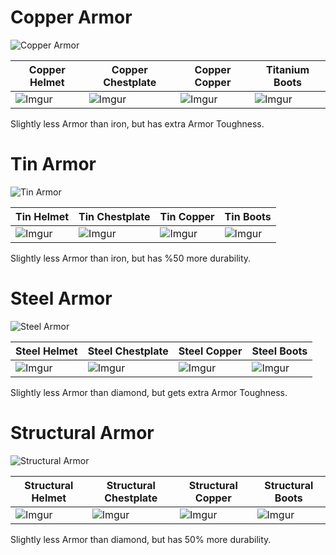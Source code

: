 # Copper Armor
![Copper Armor](https://i.imgur.com/h9cecNz.png?1)

| Copper Helmet | Copper Chestplate | Copper Copper | Titanium Boots |
|-----------------|---------------------|-------------------|----------------|
| ![Imgur](https://i.imgur.com/wGrN8yj.png?1) | ![Imgur](https://i.imgur.com/f1F9jM2.png?1) | ![Imgur](https://i.imgur.com/V4Qghb7.png?1) | ![Imgur](https://i.imgur.com/clNNdCj.png?1) |

Slightly less Armor than iron, but has extra Armor Toughness.

# Tin Armor
![Tin Armor](https://i.imgur.com/ohgCJLW.png?1)

| Tin Helmet | Tin Chestplate | Tin Copper | Tin Boots |
|-----------------|---------------------|-------------------|----------------|
| ![Imgur](https://i.imgur.com/kwiFaOx.png?1) | ![Imgur](https://i.imgur.com/9zaMBe3.png?1) | ![Imgur](https://i.imgur.com/E8QH1hI.png?1) | ![Imgur](https://i.imgur.com/ydfXS64.png?1) |

Slightly less Armor than iron, but has %50 more durability.

# Steel Armor
![Steel Armor](https://i.imgur.com/VD3o4U5.png?1)

| Steel Helmet | Steel Chestplate | Steel Copper | Steel Boots |
|-----------------|---------------------|-------------------|----------------|
| ![Imgur](https://i.imgur.com/zbVl4W0.png?1) | ![Imgur](https://i.imgur.com/ulnavMr.png?1) | ![Imgur](https://i.imgur.com/VSxmv67.png?1) | ![Imgur](https://i.imgur.com/rNX4kYS.png?1) |

Slightly less Armor than diamond, but gets extra Armor Toughness.

# Structural Armor
![Structural Armor](https://i.imgur.com/m7ctYJ1.png?1)

| Structural Helmet | Structural Chestplate | Structural Copper | Structural Boots |
|-----------------|---------------------|-------------------|----------------|
| ![Imgur](https://i.imgur.com/pEIYzTv.png?1) | ![Imgur](https://i.imgur.com/r0bS06L.png?1) | ![Imgur](https://i.imgur.com/g0FyqJj.png?1) | ![Imgur](https://i.imgur.com/5KpIk54.png?1) |

Slightly less Armor than diamond, but has 50% more durability.